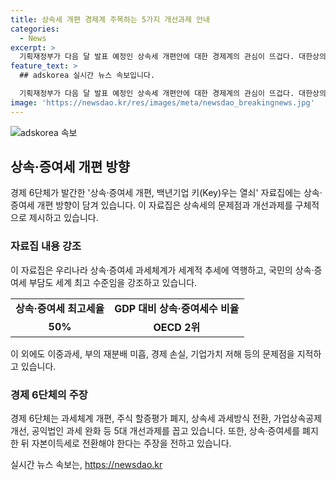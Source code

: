 ```yaml
---
title: 상속세 개편 경제계 주목하는 5가지 개선과제 안내
categories:
  - News
excerpt: >
  기획재정부가 다음 달 발표 예정인 상속세 개편안에 대한 경제계의 관심이 뜨겁다. 대한상의 등 경제 6단체는 상속·증여세 개편, 백년기업 키(Key)우는 열쇠 표제의 자료집을 발간하여 과세체계의 문제점과 개선과제를 제시했다. 이에 대한 반응과 기획재정부의 발표 예정인 세법개정안과의 관련성이 주목된다. 상속·증여세 개편안이 기업가치 및 경제 활동에 미치는 영향과 개선 방향에 대한 긴밀한 논의가 예정되어 있다. (150자)
feature_text: >
  ## adskorea 실시간 뉴스 속보입니다.

  기획재정부가 다음 달 발표 예정인 상속세 개편안에 대한 경제계의 관심이 뜨겁다. 대한상의 등 경제 6단체는 상속·증여세 개편, 백년기업 키(Key)우는 열쇠 표제의 자료집을 발간하여 과세체계의 문제점과 개선과제를 제시했다. 이에 대한 반응과 기획재정부의 발표 예정인 세법개정안과의 관련성이 주목된다. 상속·증여세 개편안이 기업가치 및 경제 활동에 미치는 영향과 개선 방향에 대한 긴밀한 논의가 예정되어 있다. (150자)
image: 'https://newsdao.kr/res/images/meta/newsdao_breakingnews.jpg'
---
```


<p><img src="https://newsdao.kr/res/images/meta/newsdao_breakingnews.jpg" alt="adskorea 속보" /></p>

<h2 data-ke-size="size26">상속·증여세 개편 방향</h2>

<p data-ke-size="size16">경제 6단체가 발간한 '상속·증여세 개편, 백년기업 키(Key)우는 열쇠' 자료집에는 상속·증여세 개편 방향이 담겨 있습니다. 이 자료집은 상속세의 문제점과 개선과제를 구체적으로 제시하고 있습니다.</p>

<h3>자료집 내용 강조</h3>

<p data-ke-size="size16">이 자료집은 우리나라 상속·증여세 과세체계가 세계적 추세에 역행하고, 국민의 상속·증여세 부담도 세계 최고 수준임을 강조하고 있습니다.</p>

<table>
    <tr>
        <td style="text-align: center; height: 17px;"><b>상속·증여세 최고세율</b></td>
        <td style="text-align: center; height: 17px;"><b>GDP 대비 상속·증여세수 비율</b></td>
    </tr>
    <tr>
        <td style="text-align: center; height: 17px;"><b>50%</b></td>
        <td style="text-align: center; height: 17px;"><b>OECD 2위</b></td>
    </tr>
</table>

<p data-ke-size="size16">이 외에도 이중과세, 부의 재분배 미흡, 경제 손실, 기업가치 저해 등의 문제점을 지적하고 있습니다.</p>

<h3>경제 6단체의 주장</h3>

<p data-ke-size="size16">경제 6단체는 과세체계 개편, 주식 할증평가 폐지, 상속세 과세방식 전환, 가업상속공제 개선, 공익법인 과세 완화 등 5대 개선과제를 꼽고 있습니다. 또한, 상속·증여세를 폐지한 뒤 자본이득세로 전환해야 한다는 주장을 전하고 있습니다.</p>
실시간 뉴스 속보는, <a href="https://newsdao.kr" rel="dofollow">https://newsdao.kr</a>


